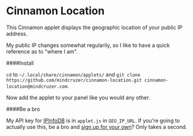 Cinnamon Location
=================

This Cinnamon applet displays the geographic location of your public IP address.

My public IP changes somewhat regularily, so I like to have a quick reference as to "where I am".

####Install

`cd` to `~/.local/share/cinnamon/applets/` and `git clone https://github.com/mindcruzer/cinnamon-location.git cinnamon-location@mindcruzer.com`.

Now add the applet to your panel like you would any other.

####Be a bro

My API key for [IPInfoDB](http://ipinfodb.com/) is in `applet.js` in `GEO_IP_URL`. If you're going to actually use this, be a bro and 
[sign up for your own](http://ipinfodb.com/register.php)? Only takes a second.
